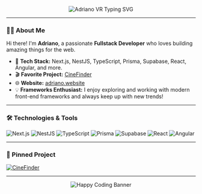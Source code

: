 <!-- Banner -->
<p align="center">
  <img src="https://readme-typing-svg.herokuapp.com?font=Fira+Code&size=30&pause=1000&color=7CFC00&center=true&vCenter=true&width=700&lines=Hi+%F0%9F%91%8B%2C+I'm+Adriano-VR!;Fullstack+Developer+%F0%9F%9A%80;Front-End+Frameworks+Fanatic+%F0%9F%92%BB" alt="Adriano VR Typing SVG" />
</p>

---

### 👨‍💻 About Me

Hi there! I'm **Adriano**, a passionate **Fullstack Developer** who loves building amazing things for the web.

- 🚀 **Tech Stack:** Next.js, NestJS, TypeScript, Prisma, Supabase, React, Angular, and more.
- 🎬 **Favorite Project:** [CineFinder](https://github.com/Adriano-VR/CineFinder)
- 🌐 **Website:** [adriano.website](https://adriano.website)
- 💡 **Frameworks Enthusiast:** I enjoy exploring and working with modern front-end frameworks and always keep up with new trends!

---

### 🛠️ Technologies & Tools

![Next.js](https://img.shields.io/badge/Next.js-000?style=for-the-badge&logo=nextdotjs&logoColor=white)
![NestJS](https://img.shields.io/badge/NestJS-E0234E?style=for-the-badge&logo=nestjs&logoColor=white)
![TypeScript](https://img.shields.io/badge/TypeScript-3178C6?style=for-the-badge&logo=typescript&logoColor=white)
![Prisma](https://img.shields.io/badge/Prisma-2D3748?style=for-the-badge&logo=prisma&logoColor=white)
![Supabase](https://img.shields.io/badge/Supabase-3ECF8E?style=for-the-badge&logo=supabase&logoColor=white)
![React](https://img.shields.io/badge/React-20232A?style=for-the-badge&logo=react&logoColor=61DAFB)
![Angular](https://img.shields.io/badge/Angular-DD0031?style=for-the-badge&logo=angular&logoColor=white)

---

### 📌 Pinned Project

[![CineFinder](https://github-readme-stats.vercel.app/api/pin/?username=Adriano-VR&repo=CineFinder&theme=radical)](https://github.com/Adriano-VR/CineFinder)

---

<!-- Fun banner at the bottom -->
<p align="center">
  <img src="https://capsule-render.vercel.app/api?type=waving&color=gradient&height=120&section=footer&text=Happy%20Coding!%20🚀&fontSize=28" alt="Happy Coding Banner"/>
</p>
